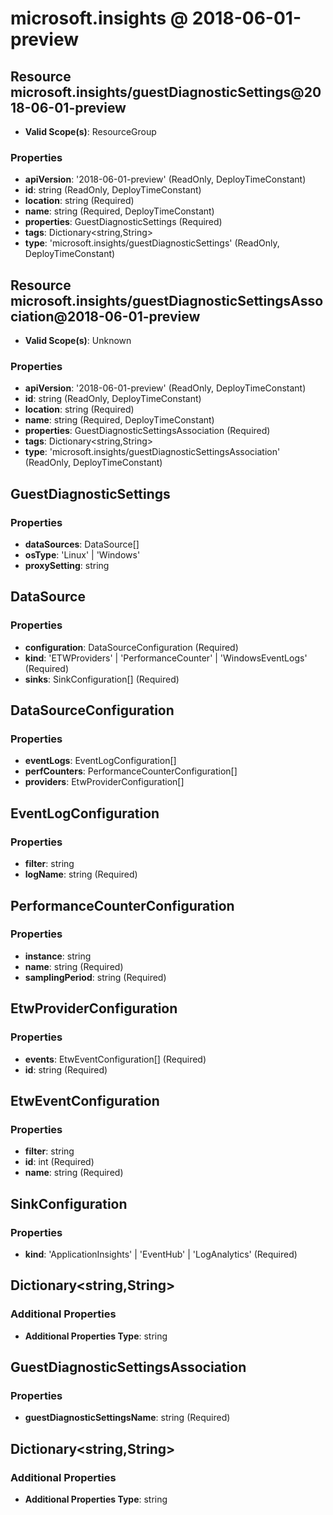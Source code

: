 # microsoft.insights @ 2018-06-01-preview

## Resource microsoft.insights/guestDiagnosticSettings@2018-06-01-preview
* **Valid Scope(s)**: ResourceGroup
### Properties
* **apiVersion**: '2018-06-01-preview' (ReadOnly, DeployTimeConstant)
* **id**: string (ReadOnly, DeployTimeConstant)
* **location**: string (Required)
* **name**: string (Required, DeployTimeConstant)
* **properties**: GuestDiagnosticSettings (Required)
* **tags**: Dictionary<string,String>
* **type**: 'microsoft.insights/guestDiagnosticSettings' (ReadOnly, DeployTimeConstant)

## Resource microsoft.insights/guestDiagnosticSettingsAssociation@2018-06-01-preview
* **Valid Scope(s)**: Unknown
### Properties
* **apiVersion**: '2018-06-01-preview' (ReadOnly, DeployTimeConstant)
* **id**: string (ReadOnly, DeployTimeConstant)
* **location**: string (Required)
* **name**: string (Required, DeployTimeConstant)
* **properties**: GuestDiagnosticSettingsAssociation (Required)
* **tags**: Dictionary<string,String>
* **type**: 'microsoft.insights/guestDiagnosticSettingsAssociation' (ReadOnly, DeployTimeConstant)

## GuestDiagnosticSettings
### Properties
* **dataSources**: DataSource[]
* **osType**: 'Linux' | 'Windows'
* **proxySetting**: string

## DataSource
### Properties
* **configuration**: DataSourceConfiguration (Required)
* **kind**: 'ETWProviders' | 'PerformanceCounter' | 'WindowsEventLogs' (Required)
* **sinks**: SinkConfiguration[] (Required)

## DataSourceConfiguration
### Properties
* **eventLogs**: EventLogConfiguration[]
* **perfCounters**: PerformanceCounterConfiguration[]
* **providers**: EtwProviderConfiguration[]

## EventLogConfiguration
### Properties
* **filter**: string
* **logName**: string (Required)

## PerformanceCounterConfiguration
### Properties
* **instance**: string
* **name**: string (Required)
* **samplingPeriod**: string (Required)

## EtwProviderConfiguration
### Properties
* **events**: EtwEventConfiguration[] (Required)
* **id**: string (Required)

## EtwEventConfiguration
### Properties
* **filter**: string
* **id**: int (Required)
* **name**: string (Required)

## SinkConfiguration
### Properties
* **kind**: 'ApplicationInsights' | 'EventHub' | 'LogAnalytics' (Required)

## Dictionary<string,String>
### Additional Properties
* **Additional Properties Type**: string

## GuestDiagnosticSettingsAssociation
### Properties
* **guestDiagnosticSettingsName**: string (Required)

## Dictionary<string,String>
### Additional Properties
* **Additional Properties Type**: string

